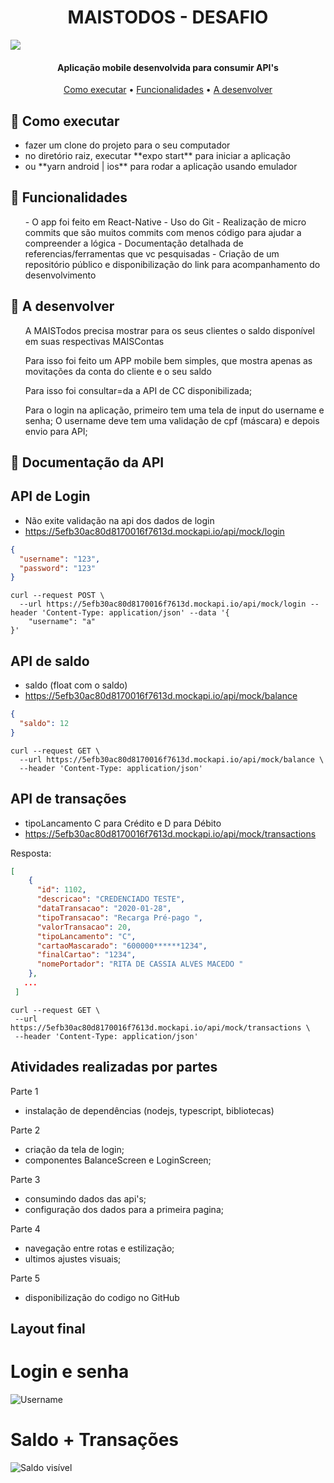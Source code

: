 <h1 align="center">
  MAISTODOS - DESAFIO 
</h1>

![](https://avatars0.githubusercontent.com/u/56608703?s=400&u=ae31a7a07d28895589b42ed0fcfc102c3d5bccff&v=4)

<h4 align="center">Aplicação mobile desenvolvida para consumir API's</h4>

<p align="center">
  <a href="#como-executar">Como executar</a> •
  <a href="#funcionalidades">Funcionalidades</a> •
  <a href="#a-desenvolver">A desenvolver</a>
</p>

## 🚀 Como executar
<ul>
  <li> fazer um clone do projeto para o seu computador </li>
  <li> no diretório raiz, executar **expo start** para iniciar a aplicação </li>
  <li> ou **yarn android | ios** para rodar a aplicação usando emulador </li>
</ul>

## 💬 Funcionalidades
<ul>
  - O app foi feito em React-Native
- Uso do Git
- Realização de micro commits que são muitos commits com menos código para ajudar a compreender a lógica
- Documentação detalhada de referencias/ferramentas que vc pesquisadas
- Criação de um repositório público e disponibilização do link para acompanhamento do desenvolvimento
</ul>

## 🔧 A desenvolver
<ul>
A MAISTodos precisa mostrar para os seus clientes o saldo disponível em suas respectivas MAISContas

Para isso foi feito um APP mobile bem simples, que mostra apenas as movitações da conta do cliente e o seu saldo

Para isso foi consultar=da a API de CC disponibilizada;

Para o login na aplicação, primeiro tem uma tela de input do username e senha;
O username deve tem uma validação de cpf (máscara) e depois envio para API;
</ul>

## 🔧 Documentação da API

API de Login
------------
- Não exite validação na api dos dados de login
- https://5efb30ac80d8170016f7613d.mockapi.io/api/mock/login
```json
{
  "username": "123",
  "password": "123"
}
```

```curl
curl --request POST \
  --url https://5efb30ac80d8170016f7613d.mockapi.io/api/mock/login --header 'Content-Type: application/json' --data '{
	"username": "a"
}'
```

API de saldo
------------
- saldo (float com o saldo)
- https://5efb30ac80d8170016f7613d.mockapi.io/api/mock/balance

```json
{
  "saldo": 12
}
```

```curl
curl --request GET \
  --url https://5efb30ac80d8170016f7613d.mockapi.io/api/mock/balance \
  --header 'Content-Type: application/json'
```

API de transações
-----------------

- tipoLancamento C para Crédito e D para Débito
- https://5efb30ac80d8170016f7613d.mockapi.io/api/mock/transactions


Resposta:
```json
[
    {
      "id": 1102,
      "descricao": "CREDENCIADO TESTE",
      "dataTransacao": "2020-01-28",
      "tipoTransacao": "Recarga Pré-pago ",
      "valorTransacao": 20,
      "tipoLancamento": "C",
      "cartaoMascarado": "600000******1234",
      "finalCartao": "1234",
      "nomePortador": "RITA DE CASSIA ALVES MACEDO "
    },
   ...
 ]
 ```
 
 ```curl
 curl --request GET \
  --url https://5efb30ac80d8170016f7613d.mockapi.io/api/mock/transactions \
  --header 'Content-Type: application/json'
 ```
 ## Atividades realizadas por partes
Parte 1
- instalação de dependências (nodejs, typescript, bibliotecas)

Parte 2
- criação da tela de login;
- componentes BalanceScreen e LoginScreen;

Parte 3 
- consumindo dados das api's;
- configuração dos dados para a primeira pagina;

Parte 4
- navegação entre rotas e estilização;
- ultimos ajustes visuais;

Parte 5
- disponibilização do codigo no GitHub

## Layout final

Login e senha
=====
![Username](1.png)

Saldo + Transações
==================
![Saldo visível](2.png)
